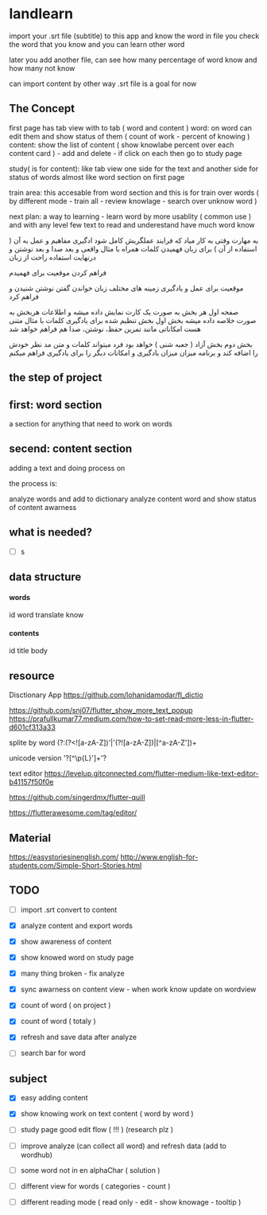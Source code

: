 # landlearn

import your .srt file (subtitle) to this app and know the word in file
you check the word that you know and you can learn other word

later you add another file, can see how many percentage of word know and how many not know


can import content by other way .srt file is a goal for now



## The Concept
first page has tab view
with to tab ( word and content )
word: on word can edit them and show status of them ( count of work - percent of knowing )
content: show the list of content ( show knowlabe percent over each content card ) - add and delete - if click on each then go to study page 

study( is for content): like tab view one side for the text and another side for status of words
almost like word section on first page

train area: this accesable from word section
and this is for train over words ( by different mode - train all - review knowlage - search over unknow word )

next plan:
a way to learning - learn word by more usablity ( common use )
and with any level few text to read and underestand have much word know

یه مهارت وقتی به کار میاد که فرایند عملگریش کامل شود
ادگیری مفاهیم و عمل به آن ( استفاده از آن )
برای زبان فهمیدن کلمات همراه با مثال واقعی و بعد صدا و بعد نوشتن و درنهایت استفاده راحت از زبان

فراهم کردن موقعیت برای فهمیدم

موقعیت برای عمل و یادگیری زمینه های مختلف زبان
خواندن گفتن نوشتن شنیدن
و فراهم کرد

صفحه اول هر بخش به صورت یک کارت نمایش داده میشه و اطلاعات هربخش به صورت خلاصه داده میشه
بخش اول بخش تنظیم شده برای یادگیری کلمات با مثال متنی هست
امکاناتی مانند تمرین حفظ، نوشتن، صدا هم فراهم خواهد شد

بخش دوم بخش آزاد ( جعبه شنی ) خواهد بود
فرد میتواند کلمات و متن مد نظر خودش را اضافه کند
و برنامه میزان میزان یادگیری و امکانات دیگر را برای یادگیری فراهم میکنم


## the step of project

first: word section
---
a section for anything that need to work on words

secend: content section
---
adding a text and doing process on

the process is:

analyze words and add to dictionary
analyze content word and show status of content awarness



## what is needed?
* [ ] s


## data structure


#### words

id
word
translate
know

#### contents
id
title
body




## resource


Disctionary App
https://github.com/lohanidamodar/fl_dictio



https://github.com/snj07/flutter_show_more_text_popup	
https://prafullkumar77.medium.com/how-to-set-read-more-less-in-flutter-d601cf313a33


splite by word
(?:(?<![a-zA-Z])'|'(?![a-zA-Z])|[^a-zA-Z'])+


unicode version
'?[^\\p{L}']+'?


text editor 
https://levelup.gitconnected.com/flutter-medium-like-text-editor-b41157f50f0e

https://github.com/singerdmx/flutter-quill

https://flutterawesome.com/tag/editor/



## Material
https://easystoriesinenglish.com/
http://www.english-for-students.com/Simple-Short-Stories.html


## TODO
* [ ] import .srt convert to content
* [x] analyze content and export words
* [x] show awareness of content
* [x] show knowed word on study page

* [x] many thing broken - fix analyze
* [x] sync awarness on content view - when work know update on wordview
* [x] count of word ( on project )
* [x] count of word ( totaly )
* [x] refresh and save data after analyze
* [ ] search bar for word


## subject

- [x] easy adding content
- [x] show knowing work on text content ( word by word )
- [ ] study page good edit flow ( !!! ) (research plz )
- [ ] improve analyze (can collect all word) and refresh data (add to wordhub)
- [ ] some word not in en alphaChar ( solution )
- [ ] different view for words ( categories - count )
- [ ] different reading mode ( read only - edit - show knowage - tooltip )


